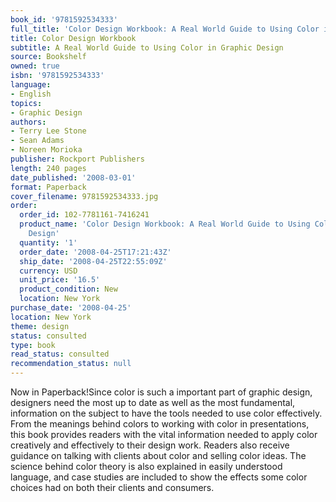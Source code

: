 ```yaml
---
book_id: '9781592534333'
full_title: 'Color Design Workbook: A Real World Guide to Using Color in Graphic Design'
title: Color Design Workbook
subtitle: A Real World Guide to Using Color in Graphic Design
source: Bookshelf
owned: true
isbn: '9781592534333'
language:
- English
topics:
- Graphic Design
authors:
- Terry Lee Stone
- Sean Adams
- Noreen Morioka
publisher: Rockport Publishers
length: 240 pages
date_published: '2008-03-01'
format: Paperback
cover_filename: 9781592534333.jpg
order:
  order_id: 102-7781161-7416241
  product_name: 'Color Design Workbook: A Real World Guide to Using Color in Graphic
    Design'
  quantity: '1'
  order_date: '2008-04-25T17:21:43Z'
  ship_date: '2008-04-25T22:55:09Z'
  currency: USD
  unit_price: '16.5'
  product_condition: New
  location: New York
purchase_date: '2008-04-25'
location: New York
theme: design
status: consulted
type: book
read_status: consulted
recommendation_status: null
---
```

Now in Paperback!Since color is such a important part of graphic design, designers need the most up to date as well as the most fundamental, information on the subject to have the tools needed to use color effectively. From the meanings behind colors to working with color in presentations, this book provides readers with the vital information needed to apply color creatively and effectively to their design work. Readers also receive guidance on talking with clients about color and selling color ideas. The science behind color theory is also explained in easily understood language, and case studies are included to show the effects some color choices had on both their clients and consumers.
